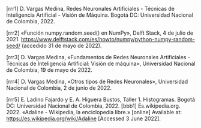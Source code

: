 [rrr1] D. Vargas Medina, Redes Neuronales Artificiales -  Técnicas de Inteligencia Artificial - Visión de Máquina. Bogotá DC: Universidad Nacional de Colombia, 2022.


[rrr2] «Función numpy.random.seed() en NumPy», Delft Stack, 4 de julio de 2021. https://www.delftstack.com/es/howto/numpy/python-numpy-random-seed/ (accedido 31 de mayo de 2022).


[rrr3] D. Vargas Medina, «Fundamentos de Redes Neuronales Artificiales - Técnicas de Inteligencia Artificial: Visión de máquina», Universidad Nacional de Colombia, 19 de mayo de 2022.

[rrr4] D. Vargas Medina, «Otros tipos de Redes Neuronales», Universidad Nacional de Colombia, 2 de junio de 2022.

[rrr5] E. Ladino Fajardo y E. A. Higuera Bustos, Taller 1. Histogramas. Bogotá DC: Universidad Nacional de Colombia, 2022.
[bbb1] Es.wikipedia.org. 2022. «Adaline - Wikipedia, la enciclopedia libre.» [online] Available at: <https://es.wikipedia.org/wiki/Adaline> [Accessed 3 June 2022].
